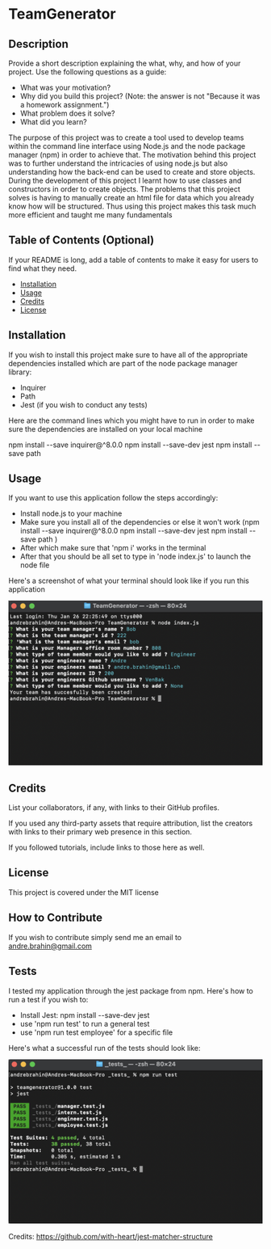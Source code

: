 # TeamGenerator

## Description

Provide a short description explaining the what, why, and how of your project. Use the following questions as a guide:

- What was your motivation?
- Why did you build this project? (Note: the answer is not "Because it was a homework assignment.")
- What problem does it solve?
- What did you learn?

The purpose of this project was to create a tool used to develop teams within the command line interface using Node.js and the node package manager (npm) in order to achieve that. The motivation behind this project was to further understand the intricacies of using node.js but also understanding how the back-end can be used to create and store objects. During the development of this project I learnt how to use classes and constructors in order to create objects. The problems that this project solves is having to manually create an html file for data which you already know how will be structured. Thus using this project makes this task much more efficient and taught me many fundamentals



## Table of Contents (Optional)

If your README is long, add a table of contents to make it easy for users to find what they need.

- [Installation](#installation)
- [Usage](#usage)
- [Credits](#credits)
- [License](#license)

## Installation

If you wish to install this project make sure to have all of the appropriate dependencies installed which are part of the node package manager library:
- Inquirer
- Path
- Jest (if you wish to conduct any tests)

Here are the command lines which you might have to run in order to make sure the dependencies are installed on your local machine 

npm install --save inquirer@^8.0.0
npm install --save-dev jest
npm install --save path

## Usage

If you want to use this application follow the steps accordingly:
- Install node.js to your machine
- Make sure you install all of the dependencies or else it won't work
(npm install --save inquirer@^8.0.0
npm install --save-dev jest
npm install --save path
)
- After which make sure that 'npm i' works in the terminal
- After that you should be all set to type in 'node index.js' to launch the node file 

Here's a screenshot of what your terminal should look like if you run this application

![screenshot](./assets/images/app.png)

## Credits

List your collaborators, if any, with links to their GitHub profiles.

If you used any third-party assets that require attribution, list the creators with links to their primary web presence in this section.

If you followed tutorials, include links to those here as well.

## License

This project is covered under the MIT license

## How to Contribute

If you wish to contribute simply send me an email to andre.brahin@gmail.com

## Tests

I tested my application through the jest package from npm. Here's how to run a test if you wish to:
- Install Jest:
npm install --save-dev jest
- use 'npm run test' to run a general test
- use 'npm run test employee' for a specific file

Here's what a successful run of the tests should look like:

![screenshot](./assets/images/test.png)

Credits:
https://github.com/with-heart/jest-matcher-structure 